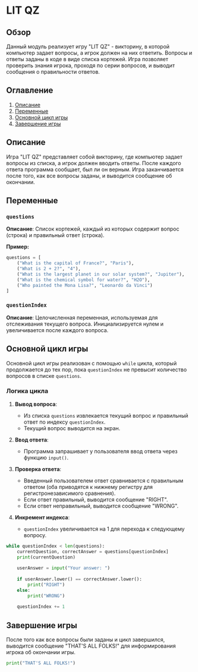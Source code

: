 # LIT QZ

## Обзор

Данный модуль реализует игру "LIT QZ" - викторину, в которой компьютер задает вопросы, а игрок должен на них ответить. Вопросы и ответы заданы в коде в виде списка кортежей. Игра позволяет проверить знания игрока, проходя по серии вопросов, и выводит сообщения о правильности ответов.

## Оглавление

1. [Описание](#описание)
2. [Переменные](#переменные)
3. [Основной цикл игры](#основной-цикл-игры)
4. [Завершение игры](#завершение-игры)

## Описание

Игра "LIT QZ" представляет собой викторину, где компьютер задает вопросы из списка, а игрок должен вводить ответы. После каждого ответа программа сообщает, был ли он верным. Игра заканчивается после того, как все вопросы заданы, и выводится сообщение об окончании.

## Переменные

### `questions`

**Описание**: Список кортежей, каждый из которых содержит вопрос (строка) и правильный ответ (строка).

**Пример:**

```python
questions = [
    ("What is the capital of France?", "Paris"),
    ("What is 2 + 2?", "4"),
    ("What is the largest planet in our solar system?", "Jupiter"),
    ("What is the chemical symbol for water?", "H2O"),
    ("Who painted the Mona Lisa?", "Leonardo da Vinci")
]
```

### `questionIndex`

**Описание**: Целочисленная переменная, используемая для отслеживания текущего вопроса. Инициализируется нулем и увеличивается после каждого вопроса.

## Основной цикл игры

Основной цикл игры реализован с помощью `while` цикла, который продолжается до тех пор, пока `questionIndex` не превысит количество вопросов в списке `questions`.

### Логика цикла

1.  **Вывод вопроса**:
    -   Из списка `questions` извлекается текущий вопрос и правильный ответ по индексу `questionIndex`.
    -   Текущий вопрос выводится на экран.

2.  **Ввод ответа**:
    -   Программа запрашивает у пользователя ввод ответа через функцию `input()`.

3.  **Проверка ответа**:
    -   Введенный пользователем ответ сравнивается с правильным ответом (оба приводятся к нижнему регистру для регистронезависимого сравнения).
    -   Если ответ правильный, выводится сообщение "RIGHT".
    -   Если ответ неправильный, выводится сообщение "WRONG".

4.  **Инкремент индекса**:
    -   `questionIndex` увеличивается на 1 для перехода к следующему вопросу.

```python
while questionIndex < len(questions):
    currentQuestion, correctAnswer = questions[questionIndex]
    print(currentQuestion)
    
    userAnswer = input("Your answer: ")
    
    if userAnswer.lower() == correctAnswer.lower():
        print("RIGHT")
    else:
        print("WRONG")
    
    questionIndex += 1
```

## Завершение игры

После того как все вопросы были заданы и цикл завершился, выводится сообщение "THAT'S ALL FOLKS!" для информирования игрока об окончании игры.

```python
print("THAT'S ALL FOLKS!")
```